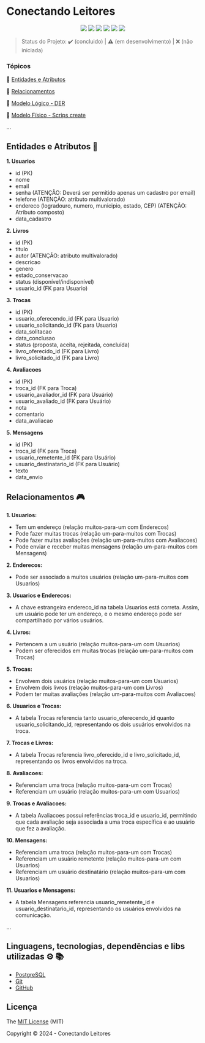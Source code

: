 <h1>Conectando Leitores</h1> 

<p align="center">
  <img src="http://img.shields.io/static/v1?label=Draw.io&message=24.6.4&color=f08705&style=for-the-badge&logo=diagramsdotnet"/>
  <img src="http://img.shields.io/static/v1?label=Workbench MySQL&message=8.0.38&color=4479a1&style=for-the-badge&logo=mysql&logoColor=f5f5f5"/>
  <img src="http://img.shields.io/static/v1?label=PostgreSQL&message=16&color=4169e1&style=for-the-badge&logo=postgresql&logoColor=f5f5f5"/>
  <img src="http://img.shields.io/static/v1?label=STATUS&message=EM%20DESENVOLVIMENTO&color=RED&style=for-the-badge"/>
  <img src="http://img.shields.io/static/v1?label=STATUS&message=CONCLUIDO&color=GREEN&style=for-the-badge"/>
  <img src="http://img.shields.io/static/v1?label=License&message=MIT&color=green&style=for-the-badge"/>
</p>

> Status do Projeto: :heavy_check_mark: (concluido) | :warning: (em desenvolvimento) | :x: (não iniciada)

### Tópicos 

:small_blue_diamond: [Entidades e Atributos](#entidades-e-atributos-file_folder)

:small_blue_diamond: [Relacionamentos](#relacionamentos-video_game)

:small_blue_diamond: [Modelo Lógico - DER](#database/modelo_logico_der)

:small_blue_diamond: [Modelo Físico - Scrips create ](#desenvolvedorescontribuintes-octocat)

... 

## Entidades e Atributos :file_folder:

<p align="justify">

**1. Usuarios**
  - id (PK)
  - nome
  - email
  - senha (ATENÇÃO: Deverá ser permitido apenas um cadastro por email)
  - telefone (ATENÇÃO: atributo multivalorado)
  - endereco (logradouro, numero, municipio, estado, CEP) (ATENÇÃO: Atributo composto)
  - data_cadastro

**2. Livros**
  - id (PK)
  - titulo
  - autor (ATENÇÃO: atributo multivalorado)
  - descricao
  - genero
  - estado_conservacao
  - status (disponível/indisponível)
  - usuario_id (FK para Usuario)

**3. Trocas**
  - id (PK)
  - usuario_oferecendo_id (FK para Usuario)
  - usuario_solicitando_id (FK para Usuario)
  - data_solitacao
  - data_conclusao
  - status (proposta, aceita, rejeitada, concluída)
  - livro_oferecido_id (FK para Livro)
  - livro_solicitado_id (FK para Livro)

**4. Avaliacoes**
  - id (PK)
  - troca_id (FK para Troca)
  - usuario_avaliador_id (FK para Usuário)
  - usuario_avaliado_id (FK para Usuário)
  - nota
  - comentario
  - data_avaliacao

**5. Mensagens** 
  - id (PK)
  - troca_id (FK para Troca)
  - usuario_remetente_id (FK para Usuário)
  - usuario_destinatario_id (FK para Usuário)
  - texto
  - data_envio

</p>

## Relacionamentos :video_game:

**1. Usuarios:**
  - Tem um endereço (relação muitos-para-um com Enderecos)
  - Pode fazer muitas trocas (relação um-para-muitos com Trocas)
  - Pode fazer muitas avaliações (relação um-para-muitos com Avaliacoes)
  - Pode enviar e receber muitas mensagens (relação um-para-muitos com Mensagens)

**2. Enderecos:**
  - Pode ser associado a muitos usuários (relação um-para-muitos com Usuarios)

**3. Usuarios e Enderecos:**
  - A chave estrangeira endereco_id na tabela Usuarios está correta. Assim, um usuário pode ter um endereço, e o mesmo endereço pode ser compartilhado por vários usuários.

**4. Livros:**
  - Pertencem a um usuário (relação muitos-para-um com Usuarios)
  - Podem ser oferecidos em muitas trocas (relação um-para-muitos com Trocas)

**5. Trocas:**
  - Envolvem dois usuários (relação muitos-para-um com Usuarios)
  - Envolvem dois livros (relação muitos-para-um com Livros)
  - Podem ter muitas avaliações (relação um-para-muitos com Avaliacoes)

**6. Usuarios e Trocas:**
   - A tabela Trocas referencia tanto usuario_oferecendo_id quanto usuario_solicitando_id, representando os dois usuários envolvidos na troca.

**7. Trocas e Livros:**
   - A tabela Trocas referencia livro_oferecido_id e livro_solicitado_id, representando os livros envolvidos na troca.

**8. Avaliacoes:**
  - Referenciam uma troca (relação muitos-para-um com Trocas)
  - Referenciam um usuário (relação muitos-para-um com Usuarios)

**9. Trocas e Avaliacoes:**
  - A tabela Avaliacoes possui referências troca_id e usuario_id, permitindo que cada avaliação seja associada a uma troca específica e ao usuário que fez a avaliação.

**10. Mensagens:**
  - Referenciam uma troca (relação muitos-para-um com Trocas)
  - Referenciam um usuário remetente (relação muitos-para-um com Usuarios)
  - Referenciam um usuário destinatário (relação muitos-para-um com Usuarios)

**11. Usuarios e Mensagens:**
  - A tabela Mensagens referencia usuario_remetente_id e usuario_destinatario_id, representando os usuários envolvidos na comunicação.

... 

## Linguagens, tecnologias, dependências e libs utilizadas :gear: :books:


- [PostgreSQL](https://www.postgresql.org/download/)
- [Git](https://git-scm.com/downloads)
- [GitHub](https://github.com/)
  


## Licença 

The [MIT License]() (MIT)

Copyright :copyright: 2024 - Conectando Leitores

